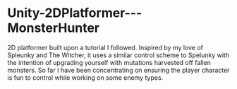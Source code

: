 # Unity-2DPlatformer---MonsterHunter
2D platformer built upon a tutorial I followed. Inspired by my love of Spleunky and The Witcher, it uses a similar control scheme to Spelunky with the intention of upgrading yourself with mutations harvested off fallen monsters. So far I have been concentrating on ensuring the player character is fun to control while working on some enemy types.
